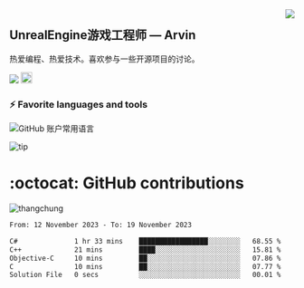 <img align="right" src="https://count.getloli.com/get/@:ArvinRoad?theme=rule34">

## UnrealEngine游戏工程师 — Arvin

热爱编程、热爱技术。喜欢参与一些开源项目的讨论。

![](https://visitor-badge.glitch.me/badge?page_id=ArvinRoad.ArvinRoad)
[<img alt="github" src="https://img.shields.io/badge/github-thangchung-8da0cb?style=for-the-badge&labelColor=555555&logo=github" height="20">](https://github.com/ArvinRoad)

### ⚡ Favorite languages and tools
![GitHub 账户常用语言](https://github-stats.ubrong.com/api/top-langs/?username=ArvinRoad&layout=compact&theme=tokyonight)

![tip](https://badgen.net/badge/C++/UE/orange?icon=bitcoin-lightning)

# :octocat: GitHub contributions

<img src="https://github-readme-stats.vercel.app/api?username=ArvinRoad&show_icons=true&count_private=true&theme=algolia" alt="thangchung" />

<!--START_SECTION:waka-->

```txt
From: 12 November 2023 - To: 19 November 2023

C#              1 hr 33 mins    █████████████████░░░░░░░░   68.55 %
C++             21 mins         ████░░░░░░░░░░░░░░░░░░░░░   15.81 %
Objective-C     10 mins         ██░░░░░░░░░░░░░░░░░░░░░░░   07.86 %
C               10 mins         ██░░░░░░░░░░░░░░░░░░░░░░░   07.77 %
Solution File   0 secs          ░░░░░░░░░░░░░░░░░░░░░░░░░   00.01 %
```

<!--END_SECTION:waka-->
